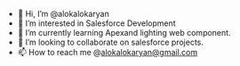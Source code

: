 - 👋 Hi, I’m @alokalokaryan
- 👀 I’m interested in Salesforce Development
- 🌱 I’m currently learning Apexand lighting web component.
- 💞️ I’m looking to collaborate on salesforce projects.
- 📫 How to reach me @alokalokaryan@gmail.com

<!---
alokalokaryan/alokalokaryan is a ✨ special ✨ repository because its `README.md` (this file) appears on your GitHub profile.
You can click the Preview link to take a look at your changes.
--->
